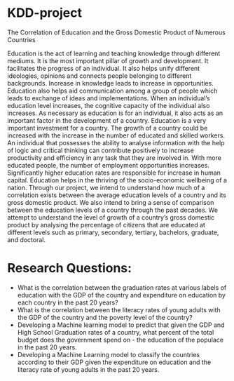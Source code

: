 # KDD-project
The Correlation of Education and the Gross Domestic Product of Numerous Countries

Education is the act of learning and teaching knowledge through different mediums. It is the most important pillar of growth and development. It facilitates the progress of an individual. It also helps unify different ideologies, opinions and connects people belonging to different backgrounds. Increase in knowledge leads to increase in opportunities. Education also helps aid communication among a group of people which leads to exchange of ideas and implementations. When an individual’s education level increases, the cognitive capacity of the individual also increases. As necessary as education is for an individual, it also acts as an important factor in the development of a country. Education is a very important investment for a country. The growth of a country could be increased with the increase in the number of educated and skilled workers. An individual that possesses the ability to analyse information with the help of logic and critical thinking can contribute positively to increase productivity and efficiency in any task that they are involved in. With more educated people, the number of employment opportunities increases. Significantly higher education rates are responsible for increase in human capital. Education helps in the thriving of the socio-economic wellbeing of a nation. Through our project, we intend to understand how much of a correlation exists between the average education levels of a country and its gross domestic product. We also intend to bring a sense of comparison between the education levels of a country through the past decades. We attempt to understand the level of growth of a country’s gross domestic product by analysing the percentage of citizens that are educated at different levels such as primary, secondary, tertiary, bachelors, graduate, and doctoral.


# Research Questions:

- What is the correlation between the graduation rates at various labels of education with the GDP of the country and expenditure on education by each country in the past 20 years?
- What is the correlation between the literacy rates of young adults with the GDP of the country and the poverty level of the country?
- Developing a Machine learning model to predict that given the GDP and High School Graduation rates of a country, what percent of the total budget does the government spend on - the education of the populace in the past 20 years.
- Developing a Machine Learning model to classify the countries according to their GDP given the expenditure on education and the literacy rate of young adults in the past 20 years.
